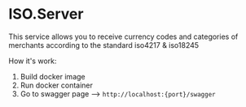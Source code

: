 # ISO.Server
This service allows you to receive currency codes and categories of merchants according to the standard iso4217 &amp; iso18245

How it's work:
1. Build docker image
2. Run docker container
3. Go to swagger page --> `http://localhost:{port}/swagger`
